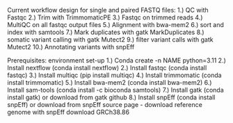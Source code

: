 Current workflow design for single and paired FASTQ files: 
  1.) QC with Fastqc
  2.) Trim with TrimmomaticPE
  3.) Fastqc on trimmed reads
  4.) MultiQC on all fastqc output files
  5.) Alignment with bwa-mem2
  6.) sort and index with samtools 
  7.) Mark duplicates with gatk MarkDuplicates
  8.) somatic variant calling with gatk Mutect2
  9.) filter variant calls with gatk Mutect2
  10.) Annotating variants with snpEff

Prerequisites: environment set-up
  1.) Conda create -n NAME python=3.11
  2.) Install nextflow (conda install nextflow)
  2.) Install fastqc (conda install fastqc)
  3.) Install multiqc (pip install multiqc)
  4.) Install trimmomatic (conda install trimmomatic) 
  5.) Install bwa-mem2 (conda install bwa-mem2) 
  6.) Install sam-tools (conda install -c bioconda samtools)
  7.) Install gatk (conda install gatk) or download from gatk github
  8.) Install snpEff (conda install snpEff) or download from snpEff source page 
      - download reference genome with snpEff download GRCh38.86 

